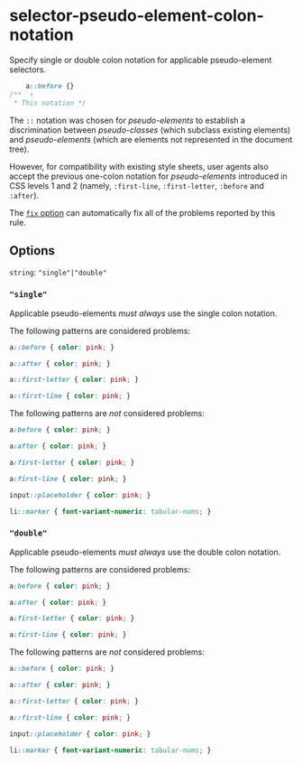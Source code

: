 # selector-pseudo-element-colon-notation

Specify single or double colon notation for applicable pseudo-element selectors.

<!-- prettier-ignore -->
```css
    a::before {}
/**  ↑
 * This notation */
```

The `::` notation was chosen for _pseudo-elements_ to establish a discrimination between _pseudo-classes_ (which subclass existing elements) and _pseudo-elements_ (which are elements not represented in the document tree).

However, for compatibility with existing style sheets, user agents also accept the previous one-colon notation for _pseudo-elements_ introduced in CSS levels 1 and 2 (namely, `:first-line`, `:first-letter`, `:before` and `:after`).

The [`fix` option](https://github.com/stylelint/stylelint/tree/15.8.0/docs/user-guide/options.md#fix) can automatically fix all of the problems reported by this rule.

## Options

`string`: `"single"|"double"`

### `"single"`

Applicable pseudo-elements _must always_ use the single colon notation.

The following patterns are considered problems:

<!-- prettier-ignore -->
```css
a::before { color: pink; }
```

<!-- prettier-ignore -->
```css
a::after { color: pink; }
```

<!-- prettier-ignore -->
```css
a::first-letter { color: pink; }
```

<!-- prettier-ignore -->
```css
a::first-line { color: pink; }
```

The following patterns are _not_ considered problems:

<!-- prettier-ignore -->
```css
a:before { color: pink; }
```

<!-- prettier-ignore -->
```css
a:after { color: pink; }
```

<!-- prettier-ignore -->
```css
a:first-letter { color: pink; }
```

<!-- prettier-ignore -->
```css
a:first-line { color: pink; }
```

<!-- prettier-ignore -->
```css
input::placeholder { color: pink; }
```

<!-- prettier-ignore -->
```css
li::marker { font-variant-numeric: tabular-nums; }
```

### `"double"`

Applicable pseudo-elements _must always_ use the double colon notation.

The following patterns are considered problems:

<!-- prettier-ignore -->
```css
a:before { color: pink; }
```

<!-- prettier-ignore -->
```css
a:after { color: pink; }
```

<!-- prettier-ignore -->
```css
a:first-letter { color: pink; }
```

<!-- prettier-ignore -->
```css
a:first-line { color: pink; }
```

The following patterns are _not_ considered problems:

<!-- prettier-ignore -->
```css
a::before { color: pink; }
```

<!-- prettier-ignore -->
```css
a::after { color: pink; }
```

<!-- prettier-ignore -->
```css
a::first-letter { color: pink; }
```

<!-- prettier-ignore -->
```css
a::first-line { color: pink; }
```

<!-- prettier-ignore -->
```css
input::placeholder { color: pink; }
```

<!-- prettier-ignore -->
```css
li::marker { font-variant-numeric: tabular-nums; }
```
